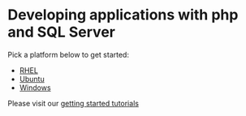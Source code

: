 # Developing applications with php and SQL Server 

Pick a platform below to get started:
* [RHEL](https://github.com/Microsoft/sql-server-samples/tree/master/samples/tutorials/php/RHEL)
* [Ubuntu](https://github.com/Microsoft/sql-server-samples/tree/master/samples/tutorials/php/Ubuntu)
* [Windows](https://github.com/Microsoft/sql-server-samples/tree/master/samples/tutorials/php/Windows)

Please visit our [getting started tutorials](https://www.microsoft.com/en-us/sql-server/developer-get-started/)
